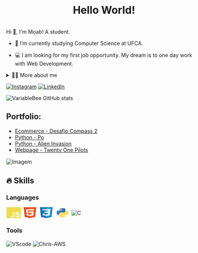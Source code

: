<!--título-->
<div id="user-content-toc">
  <ul align="center">
    <summary><h1 style="display: inline-block">Hello World!</h1></summary>
</div>

<!-- Presentation -->
<p>
  Hi 👋, I'm Moab! A student.

  - 📓 I’m currently studying Computer Science at UFCA.

  - 💻 I am looking for my first job opportunity. My dream is to one day work with Web Development.
</p>

<!-- Dropdown -->
<details>
  <summary>👨‍💻 More about me</summary>

  - 💬 I am 23 years old, currently living in Brazil. I have intermediate English skills and experience with front-end development, Python, and I am currently studying to become a full-stack developer. \o/
</details>

<!-- Links -->
[![Instagram](https://img.shields.io/badge/Instagram-E4405F?style=for-the-badge&logo=instagram&logoColor=white)](https://www.instagram.com/moa.bduzido/)
[![LinkedIn](https://img.shields.io/badge/LinkedIn-0077B5?style=for-the-badge&logo=linkedin&logoColor=white)](https://www.linkedin.com/in/moab-leandro-70837022b/)

<!-- GithubStats -->
![VariableBee GitHub stats](https://github-readme-stats.vercel.app/api?username=moabesdras&show_icons=true&theme=gotham)

<!-- Portfolio -->
## Portfolio:
- [Ecommerce - Desafio Compass 2](https://moabesdras.github.io/Compass-Desafio-2/)
- [Python - Po](https://github.com/moabesdras/Pong)
- [Python - Alien Invasion](https://github.com/VariableBee/AWS_Athena_Queries)
- [Webpage - Twenty One Pilots](https://github.com/moabesdras/Pagina_web)

<!-- GIF -->
<p align="left">
  <img align="center" src="https://user-images.githubusercontent.com/74038190/225813708-98b745f2-7d22-48cf-9150-083f1b00d6c9.gif" alt="Imagem">
</p>

## 🔥 Skills
<!-- Skills: Programming Languages -->
  <div style="flex-basis: 48%;">
    <h3>Languages</h3>
    <img align="center" alt="Js" height="30" width="40" src="https://raw.githubusercontent.com/devicons/devicon/master/icons/javascript/javascript-plain.svg">
    <img align="center" alt="HTML" height="30" width="40" src="https://raw.githubusercontent.com/devicons/devicon/master/icons/html5/html5-original.svg">
    <img align="center" alt="CSS" height="30" width="40" src="https://raw.githubusercontent.com/devicons/devicon/master/icons/css3/css3-original.svg">
    <img align="center" alt="Python" height="30" width="40" src="https://raw.githubusercontent.com/devicons/devicon/master/icons/python/python-original.svg">
    <img align="center" alt="C" height="30" width="40" src="https://cdn.jsdelivr.net/gh/devicons/devicon/icons/c/c-original.svg">
  </div>
  
<!-- Skills: Tools & Frameworks -->
  <div style="flex-basis: 48%;">
    <h3>Tools</h3>
    <img align="center" alt="VScode" height="30" width="40" src="https://cdn.jsdelivr.net/gh/devicons/devicon/icons/vscode/vscode-original.svg">
    <img align="center" alt="Chris-AWS" height="30" width="40" src="https://cdn.jsdelivr.net/gh/devicons/devicon/icons/git/git-original.svg">
  </div>
